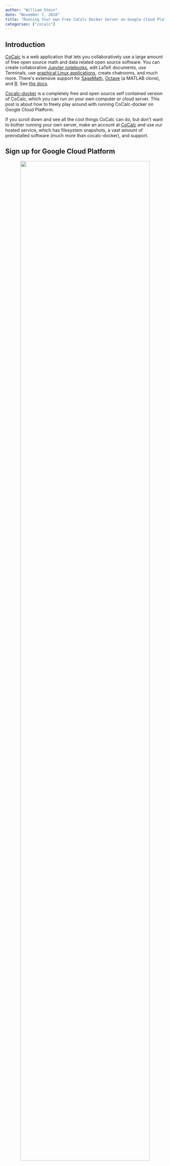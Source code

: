 ```yaml
---
author: "William Stein"
date: "November 7, 2018"
title: "Running Your own Free CoCalc Docker Server on Google Cloud Platform"
categories: ["cocalc"]
---
```


## Introduction

[CoCalc](https://cocalc.com) is a web application that lets you collaboratively
use a large amount of free open source
math and data related open source software. You can create
collaborative [Jupyter notebooks](http://jupyter.org/), edit LaTeX documents, use
Terminals, use [graphical Linux applications](http://blog.sagemath.com/cocalc/2018/11/05/x11.html), create chatrooms,
and much more. There's extensive support for [SageMath](http://www.sagemath.org/), [Octave](https://www.gnu.org/software/octave/) (a MATLAB clone),
and [R](https://www.r-project.org/).  See [the docs](https://doc.cocalc.com/).

[Cocalc-docker](https://github.com/sagemathinc/cocalc-docker)
is a completely free and open source self contained version of
CoCalc, which you can run on your own computer or cloud server.
This post is about how to freely play around with running
CoCalc-docker on Google Cloud Platform.

If you scroll down and see all the cool things CoCalc can do, but
don't want to bother running your own server, make an
account at [CoCalc](https://cocalc.com)  and use our hosted
service, which has filesystem snapshots, a vast amount of preinstalled software (much more than cocalc-docker), and
support.

## Sign up for Google Cloud Platform

<div style="text-align: center;">
<a href="https://cloud.google.com/free/" target="_blank"><img
    src="{{ '/img/cocalc-docker-gcp/Screenshot 2018-11-07 at 8.34.45 AM.png' | prepend: site.baseurl }}"
    style="width:90%"
></a>
<br>
<em>Click above to learn about Google Cloud Platform's free trial</em>
</div>

## Create a Container Instance

### Where to run it?

Choose a location near you:

<div style="text-align: center;">
<img
    src="{{ '/img/cocalc-docker-gcp/Screenshot 2018-11-07 at 8.31.32 AM.png' | prepend: site.baseurl }}"
    style="width:90%"
>
<br>
<em>Choose where to run the container close to you, for optimal speed!</em>
</div>

### Select to run a container directly (and configure your machine type)

Click the checkbox next to "Deploy a container image to this VM instance.", then
put `sagemathinc/cocalc` in the blank below "Container image". Also check
the boxes next to buffer stdin and allocate a tty.

You can also change the machine type, though the default will work.

<div style="text-align: center;">
<img
    src="{{ '/img/cocalc-docker-gcp/Screenshot 2018-11-07 at 8.32.19 AM.png' | prepend: site.baseurl }}"
    style="width:90%"
>
<br>
<em>Container Image and Machine type</em>
</div>

### Increase Base Image Size to at least 20GB!

<div style="text-align: center;">
<img
    src="{{ '/img/cocalc-docker-gcp/Screenshot 2018-11-07 at 8.32.47 AM.png' | prepend: site.baseurl }}"
    style="width:90%"
><a href='http://www.sagemath.org/'>http://www.sagemath.org/</a>
<br>
<em><b>CRITICAL:</b> increase the base image size to at least 20GB!  The default of 10GB will fail.</em>
</div>

### Allow the container to provide an HTTP/HTTPS web server

<div style="text-align: center;">
<img
    src="{{ '/img/cocalc-docker-gcp/Screenshot 2018-11-07 at 8.32.53 AM.png' | prepend: site.baseurl }}"
    style="width:90%"
>
<br>
<em>Enable https and http access</em>
</div>

### Make the instance pre-emptible (optional)

If you are just playing around to test this out, open "Management, security, disks, networking, sole tenancy" and
scroll down and set "Preemptibility" to On. This will make things **way cheaper** (using less of your free trial credits). This is especially useful if
you wan to do a relatively quick but very CPU intensive parallel computation.

<div style="text-align: center;">
<img
    src="{{ '/img/cocalc-docker-gcp/Screenshot 2018-11-07 at 8.33.09 AM.png' | prepend: site.baseurl }}"
    style="width:90%"
>
<br>
<em></em>
</div>

Here's how our cost estimate comes out so far, with preemptible on.  It would be about **four times as expensive** without preemptible on.

<div style="text-align: center;">
<img
    src="{{ '/img/cocalc-docker-gcp/Screenshot 2018-11-07 at 10.57.06 AM.png' | prepend: site.baseurl }}"
    style="width:90%"
>
<br>
<em>Pretty cheap...</em>
</div>

Of course the drawback of preemptible is that the machine will be killed within 24 hours. That's fine for
testing things out though.

### Click Create at the bottom to start creating your VM

<div style="text-align: center;">
<img
    src="{{ '/img/cocalc-docker-gcp/Screenshot 2018-11-07 at 8.33.43 AM.png' | prepend: site.baseurl }}"
    style="width:90%"
>
<br>
<em>You'll see this line in your list of VM's when the instance is being created</em>
</div>

### Watch the Serial Port

Once the VM is created, click to open it, then click "Serial port 1 (console)" (or "Connect to serial console"), to
watch the log as the machine boots up.

<div style="text-align: center;">
<img
    src="{{ '/img/cocalc-docker-gcp/Screenshot 2018-11-07 at 8.37.34 AM.png' | prepend: site.baseurl }}"
    style="width:90%"
>
<br>
<em>Watch the Serial Port</em>
</div>

It takes at least **10 minutes** to pull and decompress the `sagemathinc/cocalc` Docker image. If this fails, you
probably forgot to increase the size of the boot disk from 10GB to 20GB (or more), in which case you should delete everything
and start over.

<div style="text-align: center;">
<img
    src="{{ '/img/cocalc-docker-gcp/Screenshot 2018-11-07 at 8.44.21 AM.png' | prepend: site.baseurl }}"
    style="width:90%"
>
<br>
<em>Wait at least 10 minutes until you see the above</em>
</div>

### Determine the IP address

Once your machine is running _and_ the `sagemathinc/cocalc` image has been pulled and decompressed,
find the external ip address of your machine, and open it in a new browser tab. In my case, I
open `https://35.227.184.91/`.

Do **NOT** choose the address that starts `10.`, since that is internal.

<div style="text-align: center;">
<img
    src="{{ '/img/cocalc-docker-gcp/Screenshot 2018-11-07 at 8.44.53 AM.png' | prepend: site.baseurl }}"
    style="width:90%"
>
<br>
<em>Copy your IP address</em>
</div>

If this fails, you probably forgot to check the box next to "Allow HTTPS traffic".

### Security warning

Since the SSL cert in the Docker image is self-signed, you'll get a warning. Click through it by
clicking "ADVANCED".

<div style="text-align: center;">
<img
    src="{{ '/img/cocalc-docker-gcp/Screenshot 2018-11-07 at 8.45.00 AM.png' | prepend: site.baseurl }}"
    style="width:90%"
>
<br>
<em>Click ADVANCED</em>
</div>

<div style="text-align: center;">
<img
    src="{{ '/img/cocalc-docker-gcp/Screenshot 2018-11-07 at 8.45.06 AM.png' | prepend: site.baseurl }}"
    style="width:90%"
>
<br>
<em>Click Proceed...</em>
</div>

### Create a new account on your personal CoCalc server

<div style="text-align: center;">
<img
    src="{{ '/img/cocalc-docker-gcp/Screenshot 2018-11-07 at 8.45.16 AM.png' | prepend: site.baseurl }}"
    style="width:90%"
>
<br>
<em>Click to create an account...</em>
</div>

<div style="text-align: center;">
<img
    src="{{ '/img/cocalc-docker-gcp/Screenshot 2018-11-07 at 8.45.37 AM.png' | prepend: site.baseurl }}"
    style="width:90%"
>
<br>
<em>Create an account</em>
</div>

**WARNING:** Anybody who knows the IP address can make an account in the same way. There's no
secret token, and currenly no way to configure one with GCP Container Image. See [this issue](https://github.com/sagemathinc/cocalc-docker/issues/34).


### Connected?

Click the network icon in the upper right:

<div style="text-align: center;">
<img
    src="{{ '/img/cocalc-docker-gcp/Screenshot 2018-11-07 at 8.57.35 AM.png' | prepend: site.baseurl }}"
    style="width:90%"
>
<br>
<em>Your ping time should be small</em>
</div>


### Make a test project

<div style="text-align: center;">
<img
    src="{{ '/img/cocalc-docker-gcp/Screenshot 2018-11-07 at 8.45.45 AM.png' | prepend: site.baseurl }}"
    style="width:90%"
>
<br>
<em>Make a project</em>
</div>

<div style="text-align: center;">
<img
    src="{{ '/img/cocalc-docker-gcp/Screenshot 2018-11-07 at 8.46.10 AM.png' | prepend: site.baseurl }}"
    style="width:90%"
>
<br>
<em>Open your project</em>
</div>

### Let's take our project for a spin

Click "+New" (or click the big "Create or Upload" button) to show the new file page:

<div style="text-align: center;">
<img
    src="{{ '/img/cocalc-docker-gcp/Screenshot 2018-11-07 at 8.46.26 AM.png' | prepend: site.baseurl }}"
    style="width:90%"
>
<br>
<em>Start using it by creating a file</em>
</div>

Make whatever files you want and play around with them. I'll make a few below, just for fun, to
give you a sense of what is possible.

### The Octave Graphical Interface

Octave is a MATLAB clone, and you can run the graphical UI of Octave by clicking "X11 Desktop",
then typing `octave`, and clicking the tab on the right when it appears. I copied some [code to draw a 3d plot](http://octave.org/doc/v4.4.0/Three_002dDimensional-Plots.html):

<div style="text-align: center;">
<img
    src="{{ '/img/cocalc-docker-gcp/Screenshot 2018-11-07 at 8.50.16 AM.png' | prepend: site.baseurl }}"
    style="width:90%"
>
<br>
<em>Using the Octave Graphical Interface</em>
</div>
[Graphical Linux applications](http://blog.sagemath.com/cocalc/2018/11/05/x11.html) should be pretty fast, since
the server is dedicated to you and should be very close to you.

In the image above, I split the X11 frame to show the graphics
on one side and the Octave UI on the other.

### A Jupyter Notebook

Next, let's create a Jupyter notebook:

<div style="text-align: center;">
<img
    src="{{ '/img/cocalc-docker-gcp/Screenshot 2018-11-07 at 8.50.44 AM.png' | prepend: site.baseurl }}"
    style="width:90%"
>
<br>
<em>In the +New page, click on "Jupyter notebook".</em>
</div>

Once the notebook appears, I set the kernel to Octave, and pasted the same code in:

<div style="text-align: center;">
<img
    src="{{ '/img/cocalc-docker-gcp/Screenshot 2018-11-07 at 8.51.27 AM.png' | prepend: site.baseurl }}"
    style="width:90%"
>
<br>
<em>Drawing a Sombrero using Jupyter and Octave</em>
</div>

### A Sage Worksheet

Next, let's make a [SageMath](http://www.sagemath.org/) worksheet; of course CoCalc-docker comes with the latest version of Sage.

<div style="text-align: center;">
<img
    src="{{ '/img/cocalc-docker-gcp/Screenshot 2018-11-07 at 8.51.36 AM.png' | prepend: site.baseurl }}"
    style="width:90%"
>
<br>
<em>Click the Sage worksheet button</em>
</div>

Let's draw an interactive 3d plot using Sage.

<div style="text-align: center;">
<img
    src="{{ '/img/cocalc-docker-gcp/Screenshot 2018-11-07 at 8.53.01 AM.png' | prepend: site.baseurl }}"
    style="width:90%"
>
<br>
<em>Choose a plot from the drop down menu</em>
</div>

You should be able to rotate 3d plots around with your mouse:

<div style="text-align: center;">
<img
    src="{{ '/img/cocalc-docker-gcp/Screenshot 2018-11-07 at 8.53.18 AM.png' | prepend: site.baseurl }}"
    style="width:90%"
>
<br>
<em>I chose a 3D polytope</em>
</div>

You can find thousands of additional plotting examples in the [Sage reference manual](http://doc.sagemath.org/html/en/reference/index.html#graphics).

### Use LaTeX

Next, let's create a LaTeX document.

<div style="text-align: center;">
<img
    src="{{ '/img/cocalc-docker-gcp/Screenshot 2018-11-07 at 8.53.29 AM.png' | prepend: site.baseurl }}"
    style="width:90%"
>
<br>
<em>In +New, click LaTeX</em>
</div>

A new LaTeX editor will appear. Edit source on the left, see the preview (on save) on the right. Double click
the preview to go to the corresponding point in the source, etc.

<div style="text-align: center;">
<img
    src="{{ '/img/cocalc-docker-gcp/Screenshot 2018-11-07 at 8.53.55 AM.png' | prepend: site.baseurl }}"
    style="width:90%"
>
<br>
<em>Edit a LaTeX document</em>
</div>

### Files
Click Files at the top and you'll see that we've made a lot of files:
<div style="text-align: center;">
<img
    src="{{ '/img/cocalc-docker-gcp/Screenshot 2018-11-07 at 8.54.13 AM.png' | prepend: site.baseurl }}"
    style="width:90%"
>
<br>
<em>Files in our Project</em>
</div>

### Full Emacs

For fun, let's
click on the tab for your X11 desktop (the file ending in .x11), then type
```
emacs *.tex &
```
to open that same LaTeX file in Emacs.  Then click the Emacs tab on the right.
<div style="text-align: center;">
<img
    src="{{ '/img/cocalc-docker-gcp/Screenshot 2018-11-07 at 8.56.50 AM.png' | prepend: site.baseurl }}"
    style="width:90%"
>
<br>
<em>Open our LaTeX file in classical Emacs in the X11 Desktop</em>
</div>

You can hit control+c twice in Emacs to build the LaTeX file from there, and have full [AUCTeX support](https://www.gnu.org/software/auctex/).

###  Microsoft Visual Studio Code

[Visual Studio Code](https://code.visualstudio.com/) is also included with cocalc-docker.  I tried using the
[LEAN proof assistant](https://leanprover.github.io/) in it and it works great.

In your X11 Desktop (file ending .x11 terminal), type `code a.lean &` and VS Code pops up.

<div style="text-align: center;">
<img
    src="{{ '/img/cocalc-docker-gcp/Screenshot 2018-11-07 at 10.39.32 AM.png' | prepend: site.baseurl }}"
    style="width:90%"
>
<br>
<em>Using Microsoft Visual Studio Code's LEAN proof assistant mode</em>
</div>

When you edit the file, it'll offer to search the marketplace for a plugin to support LEAN.
It'll install it with a click, and then you have LEAN fully working.  Note that the LEAN
server itself is already preinstalled in CoCalc-docker,
and you can also just open a.lean directly from the Files
listing in CoCalc to use CoCalc's own LEAN editor (or you
could install one in Emacs).


### Draw some Doodles

CoCalc-docker also includes [Inkscape](https://inkscape.org/) and [Libreoffice](https://www.libreoffice.org/):

<div style="text-align: center;">
<img
    src="{{ '/img/cocalc-docker-gcp/Screenshot 2018-11-07 at 9.38.38 AM.png' | prepend: site.baseurl }}"
    style="width:90%"
>
<br>
<em>Doodle in Inkscape and Libreoffice draw</em>
</div>


### Learn how to write Python3 Games

You can even [use pygame](https://www.pygame.org/wiki/GettingStarted) to write and play Python3 Games:

<div style="text-align: center;">
<img
    src="{{ '/img/cocalc-docker-gcp/Screenshot 2018-11-07 at 9.48.26 AM.png' | prepend: site.baseurl }}"
    style="width:90%"
>
<br>
<em>Play a Game</em>
</div>

NOTE: sound is currently not supported.


## Conclusion

Thanks for giving Cocalc-Docker a spin.   I hope you find
the wide range of collaborative web-based functionality
useful to supporting your teaching and research.  Please
let me (William Stein) know what you think in the comments below, or
by emailing [help@sagemath.com](mailto:help@sagemath.com).


